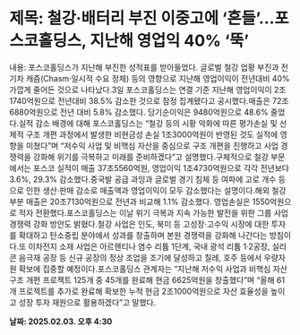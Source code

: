 # **제목: 철강·배터리 부진 이중고에 ‘흔들’…포스코홀딩스, 지난해 영업익 40% ‘뚝’**

  내용: 포스코홀딩스가 지난해 부진한 성적표를 받아들었다. 글로벌 철강 업황 부진과 전기차 캐즘(Chasm·일시적 수요 정체) 등의 영향으로 지난해 영업이익이 전년대비 40% 가깝게 줄어든 것으로 나타났다.3일 포스코홀딩스는 연결 기준 지난해 영업이익이 2조1740억원으로 전년대비 38.5% 감소한 것으로 잠정 집계됐다고 공시했다.매출은 72조6880억원으로 전년 대비 5.8% 감소했다. 당기순이익은 9480억원으로 48.6% 줄었다.실적 감소 배경에 대해 포스코홀딩스는 “철강 등의 시황 악화에 따른 평가손실 및 선제적 구조 개편 과정에서 발생한 비현금성 손실 1조3000억원이 반영된 것도 실적에 영향을 미쳤다”며 “저수익 사업 및 비핵심 자산을 중심으로 구조 개편을 진행하고 사업 경쟁력을 강화해 위기를 극복하고 미래를 준비하겠다”고 설명했다.구체적으로 철강 부문에서는 포스코 실적이 매출 37조5560억원, 영업이익 1조4730억원으로 각각 전년보다 3.6%, 29.3% 감소했다.중국발 공급 과잉과 글로벌 경기 침체 등 여파에 고로 개수 등으로 인한 생산·판매 감소로 매출액과 영업이익이 모두 감소했다는 설명이다.해외 철강 부분 매출은 20조7130억원으로 전년과 비교해 1.1% 감소했다. 영업손실은 1550억원으로 적자 전환했다.포스코홀딩스는 이날 위기 극복과 지속 가능한 발전을 위한 그룹 사업 경쟁력 강화 방안도 밝혔다.철강 사업은 인도, 북미 등 고성장·고수익 시장에 대한 투자를 확대하고 탄소중립 분야에서 성과를 창출하며 본원 경쟁력을 강화해 나간다는 방침이다.또 이차전지 소재 사업은 아르헨티나 염수 리튬 1단계, 국내 광석 리튬 1·2공장, 실리콘 음극재 공장 등 신규 공장의 정상 조업을 조기에 달성하고 칠레, 호주 등에서 우량자원 확보에 집중할 예정이다.포스코홀딩스 관계자는 “지난해 저수익 사업과 비핵심 자산 구조 개편 프로젝트 125개 중 45개를 완료해 현금 6625억원을 창출했다”며 “올해 61개 프로젝트를 추가로 완료해 확보한 누적 현금 2조1000억원으로 자산 효율성을 높이고 성장 투자 재원으로 활용하겠다”고 말했다.

  **날짜: 2025.02.03. 오후 4:30**